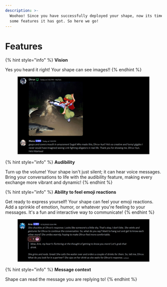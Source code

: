 ```yaml
---
description: >-
  Woohoo! Since you have successfully deployed your shape, now its time to know
  some features it has got. So here we go!
---
```


# Features

{% hint style="info" %}
**Vision**

Yes you heard it right! Your shape can see images!!
{% endhint %}

<figure><img src="../.gitbook/assets/Screenshot 2023-11-30 195654.png" alt=""><figcaption></figcaption></figure>

{% hint style="info" %}
**Audibility**

Turn up the volume! Your shape isn't just silent; it can hear voice messages. Bring your conversations to life with the audibility feature, making every exchange more vibrant and dynamic!
{% endhint %}



{% hint style="info" %}
**Ability to feel emoji reactions**

Get ready to express yourself! Your shape can feel your emoji reactions. Add a sprinkle of emotion, humor, or whatever you're feeling to your messages. It's a fun and interactive way to communicate!
{% endhint %}

<figure><img src="../.gitbook/assets/cRsrGCn.png" alt=""><figcaption></figcaption></figure>

{% hint style="info" %}
**Message context**

Shape can read the message you are replying to!
{% endhint %}
